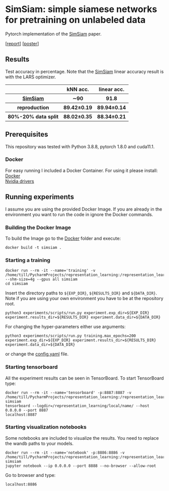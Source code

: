 # SimSiam: simple siamese networks for pretraining on unlabeled data
Pytorch implementation of the [SimSiam](https://arxiv.org/abs/2011.10566) paper. <br/>

[[report]("https://github.com/tillaczel/simsiam/tree/main/figures/report.pdf")] [[poster]("https://github.com/tillaczel/simsiam/tree/main/figures/poster.pdf")]

## Results
Test accuracy in percentage. Note that the [SimSiam](https://arxiv.org/abs/2011.10566) linear accuracy result is with the LARS optimizer.
<table>
  <tr>
    <th></th>
    <th>kNN acc.</th>
    <th>linear acc.</th>
  </tr>
  <tr>
    <th><a href="https://arxiv.org/abs/2011.10566">SimSiam</a></th>
    <th>∼90</th>
    <th>91.8</th>
  </tr>
  <tr>
    <th>reproduction</th>
    <th>89.42±0.19</th>
    <th>89.94±0.14</th>
  </tr>
  <tr>
    <th>80%-20% data split</th>
    <th>88.02±0.35</th>
    <th>88.34±0.21</th>
  </tr>
</table>


## Prerequisites
This repository was tested with Python 3.8.8, pytorch 1.8.0 and cuda11.1. <br/>

### Docker
For easy running I included a Docker Container. For using it please install: <br/>
[Docker](https://www.docker.com/) <br/>
[Nvidia drivers](https://www.nvidia.com/Download/index.aspx) 


## Running experiments
I assume you are using the provided Docker Image. If you are already in the environment you want to run the code in ignore the Docker commands.
### Building the Docker Image
To build the Image go to the [Docker](https://github.com/tillaczel/simsiam/tree/main/Docker) folder and execute:
```
docker build -t simsiam .
```

### Starting a training
```
docker run --rm -it --name='training' -v /home/till/PycharmProjects/representation_learning:/representation_learning --shm-size=4g --gpus all simsiam
cd simsiam
```
Insert the directory paths to `${EXP_DIR}`, `${RESULTS_DIR}` and `${DATA_DIR}`. Note if you are using your own environment you have to be at the  repository root.
```
python3 experiments/scripts/run.py experiment.exp_dir=${EXP_DIR} experiment.results_dir=${RESULTS_DIR} experiment.data_dir=${DATA_DIR}
```
For changing the hyper-parameters either use arguments:
```
python3 experiments/scripts/run.py training.max_epochs=200 experiment.exp_dir=${EXP_DIR} experiment.results_dir=${RESULTS_DIR} experiment.data_dir=${DATA_DIR}
```
or change the [config.yaml](https://github.com/tillaczel/simsiam/tree/main/experiments/scipts/config.yaml) file.

### Starting tensorboard
All the experiment results can be seen in TensorBoard. To start TensorBoard type:
```
docker run --rm -it --name='tensorboard' -p:8887:8887 -v /home/till/PycharmProjects/representation_learning:/representation_learning simsiam
tensorboard --logdir=/representation_learning/local/name/ --host 0.0.0.0 --port 8887
localhost:8887
```

### Starting visualization notebooks
Some notebooks are included to visualize the results. You need to replace the wandb paths to your models.
```
docker run --rm -it --name='notebook' -p:8886:8886 -v /home/till/PycharmProjects/representation_learning:/representation_learning simsiam
jupyter notebook --ip 0.0.0.0 --port 8888 --no-browser --allow-root
```
Go to browser and type:
```
localhost:8886
```